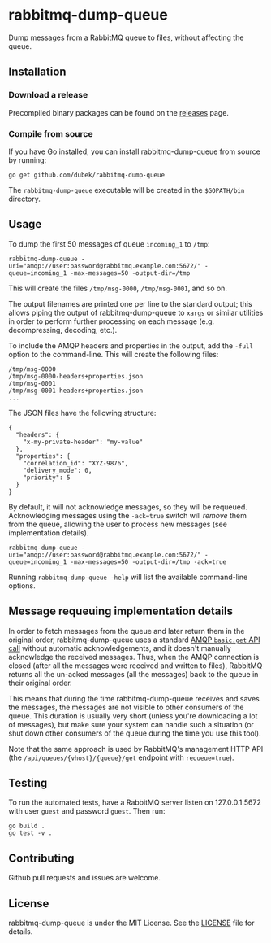 # rabbitmq-dump-queue

Dump messages from a RabbitMQ queue to files, without affecting the queue.

## Installation

### Download a release

Precompiled binary packages can be found on the
[releases](https://github.com/dubek/rabbitmq-dump-queue/releases) page.

### Compile from source

If you have [Go](https://golang.org/doc/install) installed, you can install
rabbitmq-dump-queue from source by running:

```
go get github.com/dubek/rabbitmq-dump-queue
```

The `rabbitmq-dump-queue` executable will be created in the `$GOPATH/bin`
directory.


## Usage

To dump the first 50 messages of queue `incoming_1` to `/tmp`:

    rabbitmq-dump-queue -uri="amqp://user:password@rabbitmq.example.com:5672/" -queue=incoming_1 -max-messages=50 -output-dir=/tmp

This will create the files `/tmp/msg-0000`, `/tmp/msg-0001`, and so on.

The output filenames are printed one per line to the standard output; this
allows piping the output of rabbitmq-dump-queue to `xargs` or similar utilities
in order to perform further processing on each message (e.g. decompressing,
decoding, etc.).

To include the AMQP headers and properties in the output, add the `-full`
option to the command-line.  This will create the following files:

    /tmp/msg-0000
    /tmp/msg-0000-headers+properties.json
    /tmp/msg-0001
    /tmp/msg-0001-headers+properties.json
    ...

The JSON files have the following structure:

    {
      "headers": {
        "x-my-private-header": "my-value"
      },
      "properties": {
        "correlation_id": "XYZ-9876",
        "delivery_mode": 0,
        "priority": 5
      }
    }


By default, it will not acknowledge messages, so they will be requeued.
Acknowledging messages using the `-ack=true` switch will *remove* them from the
queue, allowing the user to process new messages (see implementation details).

    rabbitmq-dump-queue -uri="amqp://user:password@rabbitmq.example.com:5672/" -queue=incoming_1 -max-messages=50 -output-dir=/tmp -ack=true

Running `rabbitmq-dump-queue -help` will list the available command-line
options.



## Message requeuing implementation details

In order to fetch messages from the queue and later return them in the original
order, rabbitmq-dump-queue uses a standard [AMQP `basic.get` API
call](https://www.rabbitmq.com/amqp-0-9-1-reference.html#basic.get) without
automatic acknowledgements, and it doesn't manually acknowledge the received
messages.  Thus, when the AMQP connection is closed (after all the messages
were received and written to files), RabbitMQ returns all the un-acked messages
(all the messages) back to the queue in their original order.

This means that during the time rabbitmq-dump-queue receives and saves the
messages, the messages are not visible to other consumers of the queue.  This
duration is usually very short (unless you're downloading a lot of messages),
but make sure your system can handle such a situation (or shut down other
consumers of the queue during the time you use this tool).

Note that the same approach is used by RabbitMQ's management HTTP API (the
`/api/queues/{vhost}/{queue}/get` endpoint with `requeue=true`).


## Testing

To run the automated tests, have a RabbitMQ server listen on 127.0.0.1:5672
with user `guest` and password `guest`.  Then run:

    go build .
    go test -v .


## Contributing

Github pull requests and issues are welcome.


## License

rabbitmq-dump-queue is under the MIT License. See the [LICENSE](LICENSE) file
for details.
